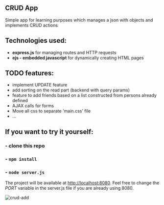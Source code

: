 ## CRUD App
Simple app for learning purposes which manages a json with objects and implements CRUD actions
## Technologies used:
- **express.js** for managing routes and HTTP requests
- **ejs - embedded javascript** for dynamically creating HTML pages
## TODO features:
- implement UPDATE feature
- add sorting on the read part (backend with query params)
- feature to add friends based on a list constructed from persons already defined
- AJAX calls for forms
- Move all css to separate 'main.css' file
- ...
## If you want to try it yourself:
### - clone this repo
### - `npm install`
### - `node server.js`
The project will be available at [http://localhost:8080](http://localhost:8080).
Feel free to change the *PORT* variable in the server.js file if you are already using 8080.

![crud-add](https://user-images.githubusercontent.com/28822224/68815599-811f8e00-0684-11ea-8443-9d89fe074af1.PNG)
